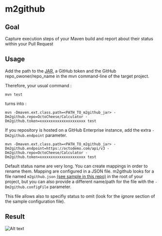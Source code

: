 # m2github

## Goal
Capture execution steps of your Maven build and report about their status within your Pull Request

## Usage
Add the path to the [JAR](https://github.com/helaili/m2github/releases/download/0.0.3/m2github-0.0.3-release.jar), a GitHub token and the GitHub repo_owoner/repo_name in the mvn command-line of the target project. 

Therefore, your usual command : 
```
mvn test
```
turns into : 
```
mvn -Dmaven.ext.class.path=<PATH_TO_m2github_jar> -Dm2github.repo=OctoCheese/Calculator -Dm2github.token=xxxxxxxxxxxxxxxxxxxxx test
```
If you repository is hosted on a GitHub Enterprise instance, add the extra ```-Dm2github.endpoint``` parameter. 
```
mvn -Dmaven.ext.class.path=<PATH_TO_m2github_jar> -Dm2github.endpoint=https://octodemo.com/api/v3 -Dm2github.repo=OctoCheese/Calculator -Dm2github.token=xxxxxxxxxxxxxxxxxxxxx test
```

Default status name are very long. You can create mappings in order to rename them. Mapping are configured in a JSON file. m2github looks for a file named ```m2github.json``` [(see sample in this repo)](./m2github.json) in the root of your project, but you can also provide a different name/path for the file with the ```-Dm2github.configFile``` parameter.

This file allows also to specifiy status to omit (look for the *ignore* section of the sample configuration file).

## Result

![Alt text](/../screenshots/status.png?raw=true "GitHub Status from Maven")

